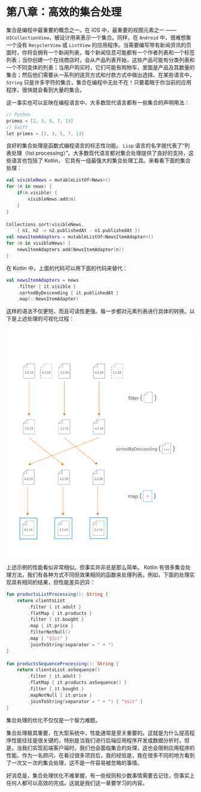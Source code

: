 # 第八章：高效的集合处理

集合是编程中最重要的概念之一。在 iOS 中，最重要的视图元素之一 ——`UICollectionView`，被设计用来表示一个集合。同样，在 `Android` 中，很难想象一个没有 `RecyclerView` 或 `ListView` 的应用程序。当需要编写带有新闻资讯的页面时，你将会拥有一个新闻列表，每个新闻信息可能都有一个作者列表和一个标签列表；当你创建一个在线商店时，会从产品列表开始，这些产品可能有分类列表和一个不同变体的列表；当用户购买时，它们可能有购物车，里面是产品及其数量的集合；然后他们需要从一系列的送货方式和付款方式中做出选择。在某些语言中，`String` 只是许多字符的集合，集合在编程中无处不在！只要着眼于你当前的应用程序，很快就会看到大量的集合。

这一事实也可以反映在编程语言中，大多数现代语言都有一些集合的声明用法：

```kotlin
// Python
primes = [2, 3, 5, 7, 13]
// Swift
let primes = [2, 3, 5, 7, 13]
```

良好的集合处理是函数式编程语言的标志性功能。 `Lisp` 语言的名字就代表了“列表处理（list processing）”。大多数现代语言都对集合处理提供了良好的支持，这些语言也包括了 Kotlin， 它具有一组最强大的集合处理工具。来看看下面的集合处理：

```kotlin
val visibleNews = mutableListOf<News>()
for (n in news) {
    if(n.visible) {
        visibleNews.add(n)
    }
}

Collections.sort(visibleNews,
    { n1, n2 -> n2.publishedAt - n1.publishedAt })
val newsItemAdapters = mutableListOf<NewsItemAdapter>()
for (n in visibleNews) {
    newsItemAdapters.add(NewsItemAdapter(n))
}
```

在 Kotlin 中，上面的代码可以用下面的代码来替代：

```kotlin
val newsItemAdapters = news
    .filter { it.visible }
    .sortedByDescending { it.publishedAt }
    .map(::NewsItemAdapter)
```

这样的语法不仅更短，而且可读性更强。每一步都对元素列表进行具体的转换。以下是上述处理的可视化过程：

![](<../../.gitbook/assets/image (5).png>)

上述示例的性能看似非常相似。但事实并非总是那么简单。 Kotlin 有很多集合处理方法，我们有各种方式不同但效果相同的函数来处理列表。例如，下面的处理实现具有相同的结果，但性能差异迥异：

```kotlin
fun productsListProcessing(): String {
    return clientsList
        .filter { it.adult }
        .flatMap { it.products }
        .filter { it.bought }
        .map { it.price }
        .filterNotNull()
        .map { "$$it" }
        .joinToString(separator = " + ")
}

fun productsSequenceProcessing(): String {
    return clientsList.asSequence()
        .filter { it.adult }
        .flatMap { it.products.asSequence() }
        .filter { it.bought }
        .mapNotNull { it.price }
        .joinToString(separator = " + ") { "$$it" }
}
```

集合处理的优化不仅仅是一个智力难题。

集合处理极其重要，在大型系统中，性能通常是至关重要的。这就是为什么提高程序性能往往是很关键的，特别是当我们进行后端应用程序开发或数据分析时。但是，当我们实现前端客户端时，我们也会面临集合的处理，这也会限制应用程序的性能。作为一名顾问，在看过很多项目后，我的经验是，我在很多不同的地方看到了一次又一次的集合处理，这不是一件容易被忽略的事情。

好消息是，集合处理优化不难掌握，有一些规则和少数事情需要去记住，但事实上任何人都可以高效的完成。这就是我们这一章要学习的内容。
